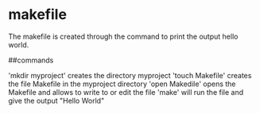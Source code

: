 # makefile
The makefile is created through the command to print the output hello world. 

##commands 

'mkdir myproject' creates the directory myproject
'touch Makefile' creates the file Makefile in the myproject directory
'open Makedile' opens the Makefile and allows to write to or edit the file
'make' will run the file and give the output "Hello World"

